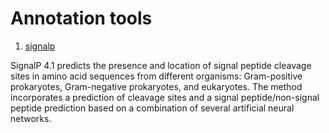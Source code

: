 # Annotation tools #

1. [signalp](http://www.cbs.dtu.dk/services/SignalP/)  

SignalP 4.1 predicts the presence and location of signal peptide cleavage sites in amino acid sequences from different organisms: Gram-positive prokaryotes, Gram-negative prokaryotes, and eukaryotes. The method incorporates a prediction of cleavage sites and a signal peptide/non-signal peptide prediction based on a combination of several artificial neural networks.



